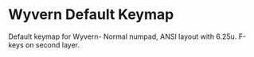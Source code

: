 # Wyvern Default Keymap

Default keymap for Wyvern- Normal numpad, ANSI layout with 6.25u. F-keys on second layer. 
